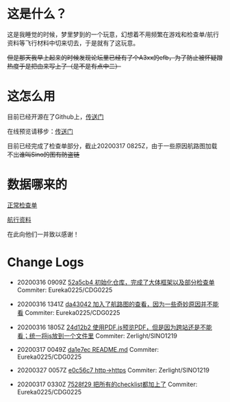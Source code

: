 
# 这是什么？

这是我睡觉的时候，梦里梦到的一个玩意，幻想着不用频繁在游戏和检查单/航行资料等飞行材料中切来切去，于是就有了这玩意。

~~但是那天我早上起来的时候发现论坛里已经有了个A3xx的efb，为了防止被怀疑蹭热度于是把由来写上了（是不是有点中二）~~

# 这怎么用

目前已经开源在了Github上，[传送门](https://github.com/Eureka0225/zibo-738-efb)

在线预览请移步：[传送门](https://www.sparrowhe.top/zibo-738-efb)

目前已经完成了检查单部分，截止20200317 0825Z，由于一些原因航路图加载不出~~谁叫Sino的图有防盗链~~

# 数据哪来的

[正常检查单](https://wenku.baidu.com/view/e8bbd91b83c4bb4cf7ecd138.html)

[航行资料](https://wiki.sinofsx.com/index.php?title=%E8%88%AA%E8%A1%8C%E8%B5%84%E6%96%99)

在此向他们一并致以感谢！

# Change Logs

- 20200316 0909Z [52a5cb4 初始化仓库，完成了大体框架以及部分检查单](https://github.com/Eureka0225/zibo-738-efb/commit/52a5cb4b1ae6feaa91ceae1f6b9e311f11400a02) Commiter: Eureka0225/CDG0225

- 20200316 1341Z [da43042 加入了航路图的查看，因为一些奇妙原因并不能看](https://github.com/Eureka0225/zibo-738-efb/commit/da43042bd0fb6148c36f86ce6c5dbe88077d80a4) Commiter: Eureka0225/CDG0225

- 20200316 1805Z [24d12b2 使用PDF.js预览PDF，但是因为跨站还是不能看；统一将js放到一个文件里](https://github.com/Eureka0225/zibo-738-efb/commit/24d12b28e2bf0766ab1e2ef5863b7210896620ce) Commiter: Zerlight/SINO1219

- 20200317 0049Z [da1e7ec README.md](https://github.com/Eureka0225/zibo-738-efb/commit/da1e7ec19a8000560245bf1c460cffc5a853d63e) Commiter: Eureka0225/CDG0225

- 20200327 0057Z [e0c56c7 http->https](https://github.com/Eureka0225/zibo-738-efb/commit/e0c56c74ab4db3707ce294706e9c703ee0dbf81d) Commiter: Zerlight/SINO1219

- 20200317 0330Z [7528f29 把所有的checklist都加上了](https://github.com/Eureka0225/zibo-738-efb/commit/7528f29dd7209f2863cd07f20ff0f7e0d62ca0f7) Commiter: Eureka0225/CDG0225
